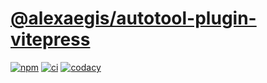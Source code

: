 # [@alexaegis/autotool-plugin-vitepress](https://github.com/AlexAegis/js-tooling/tree/master/packages/autotool-plugin-vitepress)

[![npm](https://img.shields.io/npm/v/@alexaegis/autotool-plugin-vitepress/latest)](https://www.npmjs.com/package/@alexaegis/autotool-plugin-vitepress)
[![ci](https://github.com/AlexAegis/js-tooling/actions/workflows/cicd.yml/badge.svg)](https://github.com/AlexAegis/js-tooling/actions/workflows/cicd.yml)
[![codacy](https://app.codacy.com/project/badge/Grade/7939332dc9454dc1b0529e720ff902e6)](https://www.codacy.com/gh/AlexAegis/js-tooling/dashboard?utm_source=github.com&utm_medium=referral&utm_content=AlexAegis/js-tooling&utm_campaign=Badge_Grade)
